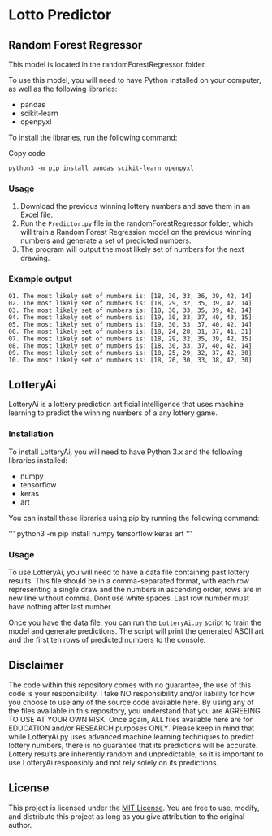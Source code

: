 
# Lotto Predictor

## Random Forest Regressor

This model is located in the randomForestRegressor folder.

To use this model, you will need to have Python installed on your computer, as well as the following libraries:

-   pandas
-   scikit-learn
-   openpyxl

To install the libraries, run the following command:

Copy code

`python3 -m pip install pandas scikit-learn openpyxl` 

### Usage

1.  Download the previous winning lottery numbers and save them in an Excel file.
2.  Run the `Predictor.py` file in the randomForestRegressor folder, which will train a Random Forest Regression model on the previous winning numbers and generate a set of predicted numbers.
3.  The program will output the most likely set of numbers for the next drawing.

### Example output

```
01. The most likely set of numbers is: [18, 30, 33, 36, 39, 42, 14]
02. The most likely set of numbers is: [18, 29, 32, 35, 39, 42, 14]
03. The most likely set of numbers is: [18, 30, 33, 35, 39, 42, 14]
04. The most likely set of numbers is: [19, 30, 33, 37, 40, 43, 15]
05. The most likely set of numbers is: [19, 30, 33, 37, 40, 42, 14]
06. The most likely set of numbers is: [18, 24, 28, 31, 37, 41, 31]
07. The most likely set of numbers is: [18, 29, 32, 35, 39, 42, 15]
08. The most likely set of numbers is: [18, 30, 33, 37, 40, 42, 14]
09. The most likely set of numbers is: [18, 25, 29, 32, 37, 42, 30]
10. The most likely set of numbers is: [18, 26, 30, 33, 38, 42, 30]
```

## LotteryAi

LotteryAi is a lottery prediction artificial intelligence that uses machine learning to predict the winning numbers of a any lottery game.

### Installation

To install LotteryAi, you will need to have Python 3.x and the following libraries installed:
- numpy
- tensorflow
- keras
- art

You can install these libraries using pip by running the following command:

'''
    python3 -m pip install numpy tensorflow keras art
'''

### Usage

To use LotteryAi, you will need to have a data file containing past lottery results. This file should be in a comma-separated format, with each row representing a single draw and the numbers in ascending order, rows are in new line without comma. Dont use white spaces. Last row number must have nothing after last number.

Once you have the data file, you can run the `LotteryAi.py` script to train the model and generate predictions. The script will print the generated ASCII art and the first ten rows of predicted numbers to the console.

## Disclaimer

The code within this repository comes with no guarantee, the use of this code is your responsibility. I take NO responsibility and/or liability for how you choose to use any of the source code available here. By using any of the files available in this repository, you understand that you are AGREEING TO USE AT YOUR OWN RISK. Once again, ALL files available here are for EDUCATION and/or RESEARCH purposes ONLY.
Please keep in mind that while LotteryAi.py uses advanced machine learning techniques to predict lottery numbers, there is no guarantee that its predictions will be accurate. Lottery results are inherently random and unpredictable, so it is important to use LotteryAi responsibly and not rely solely on its predictions.

## License

This project is licensed under the [MIT License](https://opensource.org/licenses/MIT). You are free to use, modify, and distribute this project as long as you give attribution to the original author.

